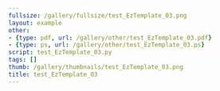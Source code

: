 ```yaml
---
fullsize: /gallery/fullsize/test_EzTemplate_03.png
layout: example
other:
- {type: pdf, url: /gallery/other/test_EzTemplate_03.pdf}
- {type: ps, url: /gallery/other/test_EzTemplate_03.ps}
script: test_EzTemplate_03.py
tags: []
thumb: /gallery/thumbnails/test_EzTemplate_03.png
title: test_EzTemplate_03
---
```

